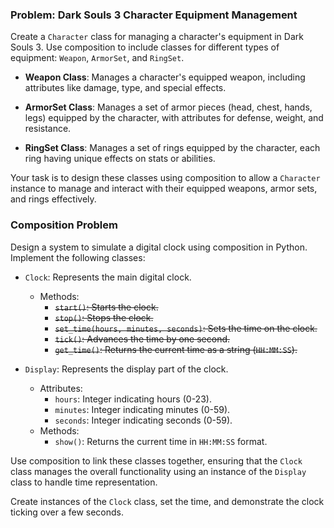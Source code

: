 ### Problem: Dark Souls 3 Character Equipment Management

Create a `Character` class for managing a character's equipment in Dark Souls 3. Use composition to include classes for different types of equipment: `Weapon`, `ArmorSet`, and `RingSet`.

- **Weapon Class**: Manages a character's equipped weapon, including attributes like damage, type, and special effects.
  
- **ArmorSet Class**: Manages a set of armor pieces (head, chest, hands, legs) equipped by the character, with attributes for defense, weight, and resistance.

- **RingSet Class**: Manages a set of rings equipped by the character, each ring having unique effects on stats or abilities.

Your task is to design these classes using composition to allow a `Character` instance to manage and interact with their equipped weapons, armor sets, and rings effectively.

### Composition Problem

Design a system to simulate a digital clock using composition in Python. Implement the following classes:

- `Clock`: Represents the main digital clock.
  - Methods:
    - ~~`start()`: Starts the clock.~~
    - ~~`stop()`: Stops the clock.~~
    - ~~`set_time(hours, minutes, seconds)`: Sets the time on the clock.~~
    - ~~`tick()`: Advances the time by one second.~~
    - ~~`get_time()`: Returns the current time as a string (`HH:MM:SS`).~~

- `Display`: Represents the display part of the clock.
  - Attributes:
    - `hours`: Integer indicating hours (0-23).
    - `minutes`: Integer indicating minutes (0-59).
    - `seconds`: Integer indicating seconds (0-59).
  - Methods:
    - `show()`: Returns the current time in `HH:MM:SS` format.

Use composition to link these classes together, ensuring that the `Clock` class manages the overall functionality using an instance of the `Display` class to handle time representation.

Create instances of the `Clock` class, set the time, and demonstrate the clock ticking over a few seconds.

